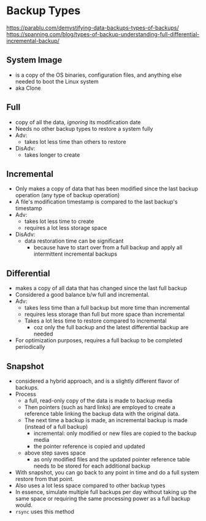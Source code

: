 # Backup Types

https://parablu.com/demystifying-data-backups-types-of-backups/
https://spanning.com/blog/types-of-backup-understanding-full-differential-incremental-backup/


## System Image
- is a copy of the OS binaries, configuration files, and anything else needed to boot the Linux system
- aka Clone

## Full
- copy of all the data, *ignoring* its modification date 
- Needs no other backup types to restore a system fully
- Adv:
	- takes lot less time than others to restore
- DisAdv:
	- takes longer to create

## Incremental
- Only makes a copy of data that has been modified since the last backup operation (any type of backup operation)
- A file's modification timestamp is compared to the last backup's timestamp
- Adv:
	- takes lot less time to create
	- requires a lot less storage space
- DisAdv:
	- data restoration time can be significant
		- because have to start over from a full backup and apply all intermittent incremental backups

## Differential
- makes a copy of all data that has changed since the last full backup
- Considered a good balance b/w full and incremental.
- Adv:
	- takes less time than a full backup but more time than incremental
	- requires less storage than full but more space than incremental
	- Takes a lot less time to restore compared to incremental
		- coz only the full backup and the latest differential backup are needed
- For optimization purposes, requires a full backup to be completed periodically


## Snapshot
- considered a hybrid approach, and is a slightly different flavor of backups.
- Process
	- a full, read-only copy of the data is made to backup media
	- Then pointers (such as hard links) are employed to create a reference table linking the backup data with the original data.
	- The next time a backup is made, an incremental backup is made (instead of a full backup)
		- incremental: only modified or new files are copied to the backup media
		- the pointer reference is copied and updated
	- above step saves space 
		- as only modified files and the updated pointer reference table needs to be stored for each additional backup
- With snapshot, you can go back to any point in time and do a full system restore from that point.
- Also uses a lot less space compared to other backup types
- In essence, simulate multiple full backups per day without taking up the same space or requiring the same processing power as a full backup would.
- `rsync` uses this method